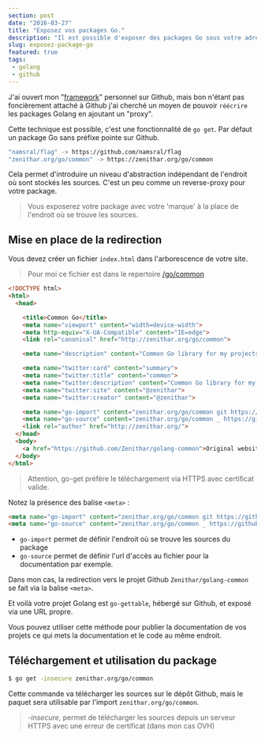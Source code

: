 ```yaml
---
section: post
date: "2016-03-27"
title: "Exposez vos packages Go."
description: "Il est possible d'exposer des packages Go sous votre adresse à la place du dépot Github."
slug: exposez-package-go
featured: true
tags:
 - golang
 - github
---
```


J'ai ouvert mon "[framework](https://github.com/Zenithar/golang-common)"
personnel sur Github, mais bon n'étant pas foncièrement attaché à Github j'ai cherché un moyen de pouvoir `réécrire`
les packages Golang en ajoutant un "proxy".

Cette technique est possible, c'est une fonctionnalité de `go get`. Par défaut un package Go sans préfixe pointe sur Github.

```sh
"namsral/flag" -> https://github.com/namsral/flag
"zenithar.org/go/common" -> https://zenithar.org/go/common
```

Cela permet d'introduire un niveau d'abstraction indépendant de l'endroit
où sont stockés les sources. C'est un peu comme un reverse-proxy pour votre package.

> Vous exposerez votre package avec votre 'marque' à la place de l'endroit
> où se trouve les sources.

## Mise en place de la redirection

Vous devez créer un fichier `index.html` dans l'arborescence de votre site.

> Pour moi ce fichier est dans le repertoire [/go/common](http://zenithar.org/go/common)

```html
<!DOCTYPE html>
<html>
  <head>

    <title>Common Go</title>
    <meta name="viewport" content="width=device-width">
    <meta http-equiv="X-UA-Compatible" content="IE=edge">
    <link rel="canonical" href="http://zenithar.org/go/common">

    <meta name="description" content="Common Go library for my projects">

    <meta name="twitter:card" content="summary">
    <meta name="twitter:title" content="common">
    <meta name="twitter:description" content="Common Go library for my projects">
    <meta name="twitter:site" content="@zenithar">
    <meta name="twitter:creator" content="@zenithar">

    <meta name="go-import" content="zenithar.org/go/common git https://github.com/Zenithar/golang-common">
    <meta name="go-source" content="zenithar.org/go/common _ https://github.com/Zenithar/golang-common/tree/master{/dir} https://github.com/Zenithar/golang-common/blob/master{/dir}/{file}#L{line}">
    <link rel="author" href="http://zenithar.org/">
  </head>
  <body>
    <a href="https://github.com/Zenithar/golang-common">Original website</a>
  </body>
</html>
```

> Attention, go-get préfère le téléchargement via HTTPS avec certificat valide.

Notez la présence des balise `<meta>` :

```html
<meta name="go-import" content="zenithar.org/go/common git https://github.com/Zenithar/golang-common">
<meta name="go-source" content="zenithar.org/go/common _ https://github.com/Zenithar/golang-common/tree/master{/dir} https://github.com/Zenithar/golang-common/blob/master{/dir}/{file}#L{line}">
```

  * `go-import` permet de définir l'endroit où se trouve les sources du package
  * `go-source` permet de définir l'url d'accès au fichier pour la documentation
  par exemple.

Dans mon cas, la redirection vers le projet Github `Zenithar/golang-common` se
fait via la balise `<meta>`.

Et voilà votre projet Golang est `go-gettable`, hébergé sur Github, et exposé
via une URL propre.

Vous pouvez utiliser cette méthode pour publier la documentation de vos projets
ce qui mets la documentation et le code au même endroit.

## Téléchargement et utilisation du package

```sh
$ go get -insecure zenithar.org/go/common
```

Cette commande va télécharger les sources sur le dépôt Github, mais le paquet sera utilisable par l'import `zenithar.org/go/common`.

> *-insecure*, permet de télécharger les sources depuis un serveur HTTPS avec une erreur de certificat (dans mon cas OVH)
